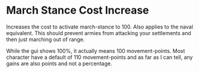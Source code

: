 # March Stance Cost Increase
Increases the cost to activate march-stance to 100.
Also applies to the naval equivalent.
This should prevent armies from attacking your settlements and then just marching out of range.

While the gui shows 100%, it actually means 100 movement-points.
Most character have a default of 110 movement-points and as far as I can tell, any gains are also points and not a percentage.